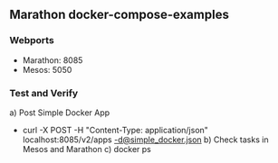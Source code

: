 ## Marathon docker-compose-examples
### Webports
- Marathon: 8085
- Mesos: 5050
### Test and Verify
a) Post Simple Docker App
- curl -X POST -H "Content-Type: application/json" localhost:8085/v2/apps -d@simple_docker.json
b) Check tasks in Mesos and Marathon
c) docker ps
